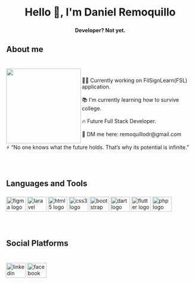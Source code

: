 <h1 align="center">Hello 👋, I'm Daniel Remoquillo</h1>

###

<h4 align="center">Developer? Not yet.</h4>

###

<h2 align="left">About me</h2>

###

<br clear="both">

<img align="left" height="200" src="https://media.tenor.com/aSaYnI7L9b0AAAAC/bocchi-the-rock-bocchi.gif"  />

###

<p align="left">    👨‍💻 Currently working on FilSignLearn(FSL) application.<br><br>   📚 I'm currently learning how to survive college.<br><br>   🔥 Future Full Stack Developer.<br><br>   📨 DM me here: remoquillodr@gmail.com<br><br>    ⚡ “No one knows what the future holds. That’s why its potential is infinite.”</p>

###

<br clear="both">

<h2 align="left">Languages and Tools</h2>

###

<div align="left">
  <img src="https://cdn.jsdelivr.net/gh/devicons/devicon/icons/figma/figma-original.svg" height="40" width="52" alt="figma logo"  />
  <img src="https://cdn.jsdelivr.net/gh/devicons/devicon/icons/laravel/laravel-plain.svg" height="40" width="52" alt="laravel logo"  />
  <img src="https://cdn.jsdelivr.net/gh/devicons/devicon/icons/html5/html5-original.svg" height="40" width="52" alt="html5 logo"  />
  <img src="https://cdn.jsdelivr.net/gh/devicons/devicon/icons/css3/css3-original.svg" height="40" width="52" alt="css3 logo"  />
  <img src="https://cdn.jsdelivr.net/gh/devicons/devicon/icons/bootstrap/bootstrap-original.svg" height="40" width="52" alt="bootstrap logo"  />
  <img src="https://cdn.jsdelivr.net/gh/devicons/devicon/icons/dart/dart-original.svg" height="40" width="52" alt="dart logo"  />
  <img src="https://cdn.jsdelivr.net/gh/devicons/devicon/icons/flutter/flutter-original.svg" height="40" width="52" alt="flutter logo"  />
  <img src="https://cdn.jsdelivr.net/gh/devicons/devicon/icons/php/php-original.svg" height="40" width="52" alt="php logo"  />
</div>

###

<br clear="both">

<h2 align="left">Social Platforms</h2>

###

<br clear="both">

<div align="left">
  <img src="https://raw.githubusercontent.com/maurodesouza/profile-readme-generator/master/src/assets/icons/social/linkedin/default.svg" width="52" height="40" alt="linkedin logo"  />
  <a href="https://www.facebook.com/dnl8100" target="_blank">
    <img src="https://raw.githubusercontent.com/maurodesouza/profile-readme-generator/master/src/assets/icons/social/facebook/default.svg" width="52" height="40" alt="facebook logo"  />
  </a>
</div>

###
